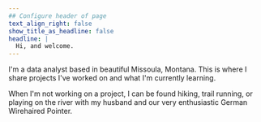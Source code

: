 ```yaml
---
## Configure header of page
text_align_right: false
show_title_as_headline: false
headline: |
  Hi, and welcome.
---
```


<!-- this is a subheadline -->
I'm a data analyst based in beautiful Missoula, Montana. This is where I share projects I've worked on and what I'm currently learning.

When I'm not working on a project, I can be found hiking, trail running, or playing on the river with my husband and our very enthusiastic German Wirehaired Pointer.
